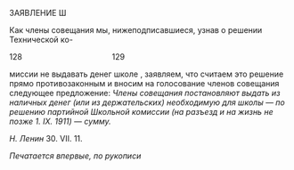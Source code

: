 ЗАЯВЛЕНИЕ Ш

Как члены совещания мы, нижеподписавшиеся, узнав о решении Технической ко-

128                                         129

миссии не выдавать денег школе , заявляем, что считаем это решение прямо проти­возаконным и вносим на голосование членов совещания следующее предложение: _Чле­__ны совещания постановляют выдать из наличных денег (или из держательских) необ­ходимую для школы_ — _по решению партийной Школьной комиссии (на разъезд и на жизнь не позже 1._ _IX__. 1911)_ — _сумму._

_Н. Ленин_ 30. VII. 11.

_Печатается впервые, по рукописи_